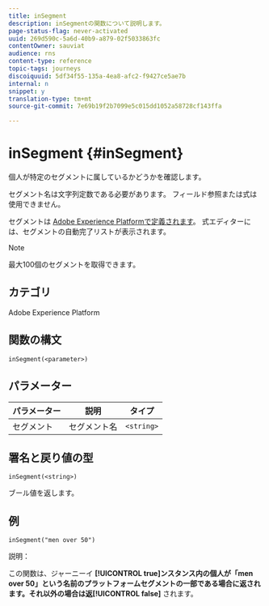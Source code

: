```yaml
---
title: inSegment
description: inSegmentの関数について説明します。
page-status-flag: never-activated
uuid: 269d590c-5a6d-40b9-a879-02f5033863fc
contentOwner: sauviat
audience: rns
content-type: reference
topic-tags: journeys
discoiquuid: 5df34f55-135a-4ea8-afc2-f9427ce5ae7b
internal: n
snippet: y
translation-type: tm+mt
source-git-commit: 7e69b19f2b7099e5c015dd1052a58728cf143ffa

---
```



# inSegment {#inSegment}

個人が特定のセグメントに属しているかどうかを確認します。

セグメント名は文字列定数である必要があります。 フィールド参照または式は使用できません。

セグメントは [Adobe Experience Platformで定義されます](https://platform.adobe.com/segment/overview)。 式エディターには、セグメントの自動完了リストが表示されます。

>[!NOTE]
>
>最大100個のセグメントを取得できます。

## カテゴリ

Adobe Experience Platform

## 関数の構文

`inSegment(<parameter>)`

## パラメーター

| パラメーター | 説明 | タイプ |
|--- |--- |--- |
| セグメント | セグメント名 | `<string>` |

## 署名と戻り値の型

`inSegment(<string>)`

ブール値を返します。

## 例

`inSegment("men over 50")`

説明：

この関数は、ジャーニーイ **[!UICONTROL true]**ンスタンス内の個人が「men over 50」という名前のプラットフォームセグメントの一部である場合に返されます。それ以外の場合は返**[!UICONTROL false]** されます。
